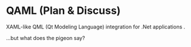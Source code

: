 # QAML (Plan &amp; Discuss)
XAML-like QML (Qt Modeling Language) integration for .Net applications .

...but what does the pigeon say?
